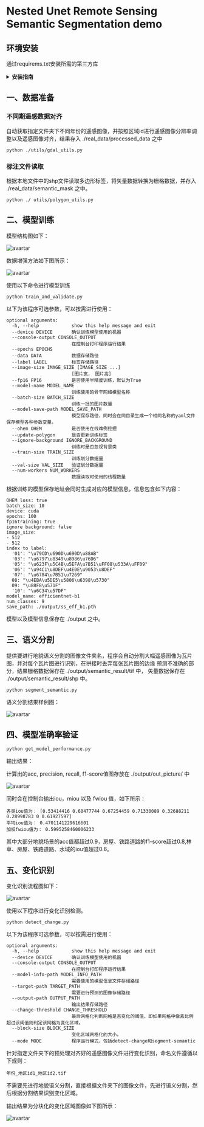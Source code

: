 # Nested Unet Remote Sensing Semantic Segmentation demo

## 环境安装

通过requirems.txt安装所需的第三方库
<details><summary> <b>安装指南</b> </summary>

官网下载最新版anaconda，并安装python3.9版本

``` shell
pip install -r requirements.txt
#如果安装较慢可使用国内镜像源（例：清华源）
pip install -r requirements.txt -i https://pypi.tuna.tsinghua.edu.cn/simple
```

安装pydensecrf工具包

```shell
pip install git+https://github.com/lucasb-eyer/pydensecrf.git
```

安装gpu版本pytorch

```shell
pip3 install torch torchvision torchaudio --extra-index-url https://download.pytorch.org/whl/cu116
```

安装gdal工具包

```shell
conda install gdal
```

</details>

## 一、数据准备

### 不同期遥感数据对齐

自动获取指定文件夹下不同年份的遥感图像，并按照区域id进行遥感图像分辨率调整以及遥感图像对齐，结果存入 ./real_data/processed_data 之中

```shell
python ./utils/gdal_utils.py
```

### 标注文件读取

根据本地文件中的shp文件读取多边形标签，将矢量数据转换为栅格数据，并存入 ./real_data/semantic_mask 之中。

```shell
python ./ utils/polygon_utils.py
```

## 二、模型训练

模型结构图如下：

![avartar](./output/out_picture/model_structure.png)

数据增强方法如下图所示：

![avartar](./output/out_picture/data_augmentation.png)

使用以下命令进行模型训练

``` shell
python train_and_validate.py
```

以下为该程序可选参数，可以按需进行使用：

```
optional arguments:
  -h, --help            show this help message and exit
  --device DEVICE       确认训练模型使用的机器
  --console-output CONSOLE_OUTPUT
                        在控制台打印程序运行结果
  --epochs EPOCHS
  --data DATA           数据存储路径
  --label LABEL         标签存储路径
  --image-size IMAGE_SIZE [IMAGE_SIZE ...]
                        [图片宽， 图片高]
  --fp16 FP16           是否使用半精度训练，默认为True
  --model-name MODEL_NAME
                        训练使用的骨干网络模型名称
  --batch-size BATCH_SIZE
                        训练一批的图片数量
  --model-save-path MODEL_SAVE_PATH
                        模型保存路径，同时会在同目录生成一个相同名称的yaml文件保存模型各种参数变量。
  --ohem OHEM           是否使用在线难例挖掘
  --update-polygon      是否更新训练标签
  --ignore-background IGNORE_BACKGROUND
                        训练时是否忽视背景类
  --train-size TRAIN_SIZE
                        训练划分数据量
  --val-size VAL_SIZE   验证划分数据量
  --num-workers NUM_WORKERS
                        数据读取时使用的线程数量

```

根据训练的模型保存地址会同时生成对应的模型信息，信息包含如下内容：

```
OHEM loss: true
batch_size: 10
device: cuda
epochs: 100
fp16training: true
ignore background: false
image_size:
- 512
- 512
index to label:
  '01': "\u79CD\u690D\u690D\u88AB"
  '03': "\u6797\u8349\u8986\u76D6"
  '05': "\u623F\u5C4B\u5EFA\u7B51\uFF08\u533A\uFF09"
  '06': "\u94C1\u8DEF\u4E0E\u9053\u8DEF"
  '07': "\u6784\u7B51\u7269"
  08: "\u4EBA\u5DE5\u5806\u6398\u5730"
  09: "\u88F8\u571F"
  '10': "\u6C34\u57DF"
model_name: efficientnet-b1
num_classes: 9
save_path: ./output/ss_eff_b1.pth
```

模型以及模型信息保存在 ./output 之中。

## 三、语义分割

提供要进行地貌语义分割的图像文件夹名，程序会自动分割大幅遥感图像为瓦片图，并对每个瓦片图进行识别，在拼接时丢弃每张瓦片图的边缘 预测不准确的部分，结果栅格数据保存在
./output/semantic_result/tif 中， 矢量数据保存在 ./output/semantic_result/shp 中。

```shell
python segment_semantic.py
```

语义分割结果样例图：

![avartar](./output/out_picture/semantic_result.png)

## 四、模型准确率验证

```shell
python get_model_performance.py
```

输出结果：

计算出的acc, precision, recall, f1-score值图存放在 ./output/out_picture/ 中

![avartar](./output/out_picture/acc.png)

同时会在控制台输出iou，miou 以及 fwiou 值，如下所示：

```
各类iou值为： [0.53414416 0.60477744 0.67254459 0.71330089 0.32688211 0.28998783 0 0.61927597]
平均iou值为： 0.4701141229616601
加权fwiou值为： 0.5995258460006233
```

其中大部分地貌场景的acc值都超过0.9，房屋、铁路道路的f1-score超过0.8,林草、房屋、铁路道路、水域的iou值超过0.6。

## 五、变化识别

变化识别流程图如下：

![avartar](./output/out_picture/change_detect.png)

使用以下程序进行变化识别检测。

```shell
python detect_change.py
```

以下为该程序可选参数，可以按需进行使用：

```
optional arguments:
  -h, --help            show this help message and exit
  --device DEVICE       确认训练模型使用的机器
  --console-output CONSOLE_OUTPUT
                        在控制台打印程序运行结果
  --model-info-path MODEL_INFO_PATH
                        需要使用的模型信息文件存储路径
  --target-path TARGET_PATH
                        需要进行预测的图像存储路径
  --output-path OUTPUT_PATH
                        输出结果存储路径
  --change-threshold CHANGE_THRESHOLD
                        最后网格化判断网格是否变化的阈值，即如果网格中像素比例超过该阈值则判定该网格为变化区域。
  --block-size BLOCK_SIZE
                        变化区域网格化的大小。
  --mode MODE           程序运行模式，包括detect-change和segment-semantic
```

针对指定文件夹下的预处理对齐好的遥感图像文件进行变化识别，命名文件遵循以下规则：

```
年份_地区id1_地区id2.tif
```

不需要先进行地貌语义分割，直接根据文件夹下的图像文件，先进行语义分割，然后根据分割结果识别变化区域。

输出结果为分块化的变化区域图像如下图所示：

![avartar](./output/out_picture/img.png)